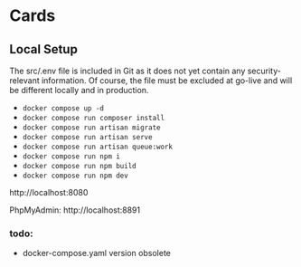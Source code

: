 # Cards

## Local Setup
The src/.env file is included in Git as it does not yet contain any security-relevant information. Of course, the file must be excluded at go-live and will be different locally and in production.
- ```docker compose up -d```
- ```docker compose run composer install```
- ```docker compose run artisan migrate```
- ```docker compose run artisan serve```
- ```docker compose run artisan queue:work```
- ```docker compose run npm i```
- ```docker compose run npm build```
- ```docker compose run npm dev```

http://localhost:8080

PhpMyAdmin: http://localhost:8891

### todo: 
- docker-compose.yaml version obsolete